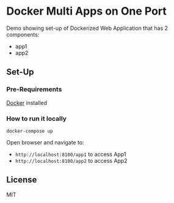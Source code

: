 # Docker Multi Apps on One Port

Demo showing set-up of Dockerized Web Application that has 2 components:

- app1
- app2

## Set-Up

### Pre-Requirements

[Docker](http://docker.com) installed


### How to run it locally

    docker-compose up


Open browser and navigate to: 

- `http://localhost:8100/app1` to access App1
- `http://localhost:8100/app2` to access App2

## License

MIT
